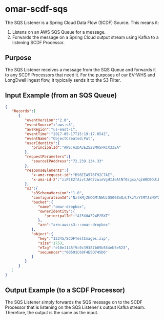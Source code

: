 # omar-scdf-sqs
The SQS Listener is a Spring Cloud Data Flow (SCDF) Source.
This means it:
1. Listens on an AWS SQS Queue for a message.
2. Forwards the message on a Spring Cloud output stream using Kafka to a listening SCDF Processor.

## Purpose
The SQS Listener receives a message from the SQS Queue and forwards it to any SCDF Processors that need it. For the purposes of our EV-WHS and LongDwell ingest flow, it typically sends it to the S3 Filter.

## Input Example (from an SQS Queue)
```json
{
   "Records":[
      {
         "eventVersion":"2.0",
         "eventSource":"aws:s3",
         "awsRegion":"us-east-1",
         "eventTime":"2017-05-17T15:19:17.054Z",
         "eventName":"ObjectCreated:Put",
         "userIdentity":{
            "principalId":"AWS:AIDAJEZ522MASFRCX33EA"
         },
         "requestParameters":{
            "sourceIPAddress":"72.239.134.33"
         },
         "responseElements":{
            "x-amz-request-id":"B96EEA576F92C7AE",
            "x-amz-id-2":"ziF5E2fAivtJAC7zuieVgHIJeAtNf0zgsx/qiW0C0OUibZQw0OgZs75EEmxYnENGwnlYBAfljyA="
         },
         "s3":{
            "s3SchemaVersion":"1.0",
            "configurationId":"NzlkMjZhOGMtNWUzOS00ZmQzLTkzYzYtMTJiNDY2N2Y2ZjUw",
            "bucket":{
               "name":"omar-dropbox",
               "ownerIdentity":{
                  "principalId":"A15X0AZ24P2BXT"
               },
               "arn":"arn:aws:s3:::omar-dropbox"
            },
            "object":{
               "key":"12345/SCDFTestImages.zip",
               "size":1753,
               "eTag":"e10e1145f9c0c39387b09b584eb5e523",
               "sequencer":"00591C69F4E5D745D6"
            }
         }
      }
   ]
}
```

## Output Example (to a SCDF Processor)
The SQS Listener simply forwards the SQS message on to the SCDF Processor that is listening on the SQS Listener's output Kafka stream. Therefore, the output is the same as the input.
